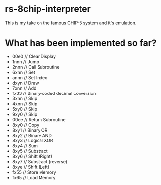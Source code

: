 # rs-8chip-interpreter

This is my take on the famous CHIP-8 system and it's emulation.

# What has been implemented so far?

- 00e0 // Clear Display
- 1nnn // Jump
- 2nnn // Call Subroutine
- 6xnn // Set
- annn // Set Index
- dxyn // Draw
- 7xnn // Add
- fx33 // Binary-coded decimal conversion
- 3xnn // Skip
- 4xnn  // Skip
- 5xy0 // Skip
- 9xy0 // Skip
- 00ee // Return Subroutine
- 8xy0 // Copy
- 8xy1 // Binary OR
- 8xy2 // Binary AND
- 8xy3 // Logical XOR
- 8xy4 // Sum
- 8xy5 // Substract
- 8xy6 // Shift (Right)
- 8xy7 // Substract (reverse)
- 8xye // Shift (Left)
- fx55 // Store Memory
- fx65 // Load Memory